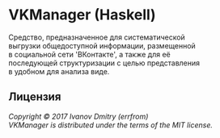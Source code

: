 # VKManager (Haskell)

Средство, предназначенное для систематической  
выгрузки общедоступной информации, размещенной  
в социальной сети 'ВКонтакте', а также для её  
последующей структуризации с целью представления  
в удобном для анализа виде.  

## Лицензия

*Copyright © 2017 Ivanov Dmitry (errfrom)  
VKManager is distributed under the terms of the MIT license.*
